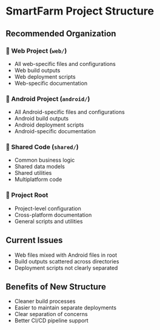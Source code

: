 # SmartFarm Project Structure

## Recommended Organization

### 📁 Web Project (`web/`)
- All web-specific files and configurations
- Web build outputs
- Web deployment scripts
- Web-specific documentation

### 📁 Android Project (`android/`)
- All Android-specific files and configurations
- Android build outputs
- Android deployment scripts
- Android-specific documentation

### 📁 Shared Code (`shared/`)
- Common business logic
- Shared data models
- Shared utilities
- Multiplatform code

### 📁 Project Root
- Project-level configuration
- Cross-platform documentation
- General scripts and utilities

## Current Issues
- Web files mixed with Android files in root
- Build outputs scattered across directories
- Deployment scripts not clearly separated

## Benefits of New Structure
- Cleaner build processes
- Easier to maintain separate deployments
- Clear separation of concerns
- Better CI/CD pipeline support
